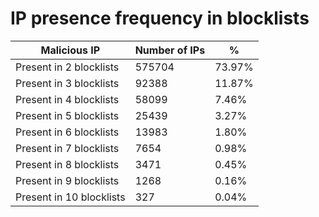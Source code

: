 # IP presence frequency in blocklists
| Malicious IP | Number of IPs | % |
|----|----|----|
| Present in 2 blocklists | 575704 | 73.97% |
| Present in 3 blocklists | 92388 | 11.87% |
| Present in 4 blocklists | 58099 | 7.46% |
| Present in 5 blocklists | 25439 | 3.27% |
| Present in 6 blocklists | 13983 | 1.80% |
| Present in 7 blocklists | 7654 | 0.98% |
| Present in 8 blocklists | 3471 | 0.45% |
| Present in 9 blocklists | 1268 | 0.16% |
| Present in 10 blocklists | 327 | 0.04% |
